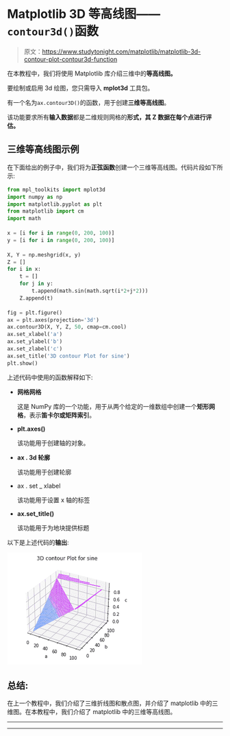 # Matplotlib 3D 等高线图——`contour3d()`函数

> 原文：<https://www.studytonight.com/matplotlib/matplotlib-3d-contour-plot-contour3d-function>

在本教程中，我们将使用 Matplotlib 库介绍三维中的**等高线图。**

要绘制或启用 3d 绘图，您只需导入 **mplot3d** 工具包。

有一个名为`ax.contour3D()`的函数，用于创建**三维等高线图**。

该功能要求所有**输入数据**都是二维规则网格的**形式，其 **Z 数据在每个点**进行评估。**

## 三维等高线图示例

在下面给出的例子中，我们将为**正弦函数**创建一个三维等高线图。代码片段如下所示:

```py
from mpl_toolkits import mplot3d 
import numpy as np 
import matplotlib.pyplot as plt 
from matplotlib import cm 
import math 

x = [i for i in range(0, 200, 100)] 
y = [i for i in range(0, 200, 100)] 

X, Y = np.meshgrid(x, y) 
Z = [] 
for i in x: 
    t = [] 
    for j in y: 
        t.append(math.sin(math.sqrt(i*2+j*2))) 
    Z.append(t) 

fig = plt.figure() 
ax = plt.axes(projection='3d') 
ax.contour3D(X, Y, Z, 50, cmap=cm.cool) 
ax.set_xlabel('a') 
ax.set_ylabel('b') 
ax.set_zlabel('c') 
ax.set_title('3D contour Plot for sine') 
plt.show() 
```

上述代码中使用的函数解释如下:

*   **网格网格**

    这是 NumPy 库的一个功能，用于从两个给定的一维数组中创建一个**矩形网格**，表示**笛卡尔或矩阵索引**。

*   **plt.axes()**

    该功能用于创建轴的对象。

*   **ax . 3d 轮廓**

    该功能用于创建轮廓

*   ax . set _ xlabel

    该功能用于设置 x 轴的标签

*   **ax.set_title()**

    该功能用于为地块提供标题

以下是上述代码的**输出**:

![3d contour plot matplotlib](img/4c2d994fea16a4276ab7443f261f5d57.png)

## 总结:

在上一个教程中，我们介绍了三维折线图和散点图，并介绍了 matplotlib 中的三维图。在本教程中，我们介绍了 matplotlib 中的三维等高线图。

* * *

* * *